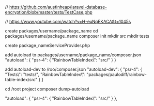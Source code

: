 


// https://github.com/austinheap/laravel-database-encryption/blob/master/tests/TestCase.php


// https://www.youtube.com/watch?v=H-euNqEKACA&t=1045s


create packages/username/package_name
cd packages/username/package_name
composer init
mkdir src
mkdir tests


create package_nameServiceProvider.php

add autoload to packages/username/package_name/composer.json
"autoload": {
    "psr-4": {
        "RainbowTableIndex\\": "src/"
    }
}

add autoload-dev to /roo/composer.json
"autoload-dev": {
    "psr-4": {
        "Tests\\": "tests/",
        "RainbowTableIndex\\": "packages/paulodiff/rainbow-table-index/src"
    }
}

cd /root project
composer dump-autoload

"autoload": {
    "psr-4": {
        "RainbowTableIndex\\": "src/"
    }
},
